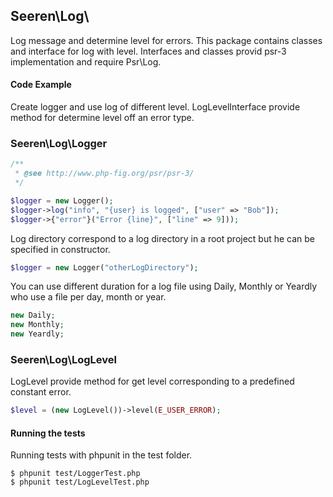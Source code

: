 ## Seeren\Log\

Log message and determine level for errors.
This package contains classes and interface for log with level. Interfaces and classes provid psr-3 implementation and require Psr\Log.

#### Code Example

Create logger and use log of different level. LogLevelInterface provide method for determine level off an error type.

### Seeren\Log\Logger

```php
/**
 * @see http://www.php-fig.org/psr/psr-3/
 */

$logger = new Logger();
$logger->log("info", "{user} is logged", ["user" => "Bob"]);
$logger->{"error"}("Error {line}", ["line" => 9]));
```

Log directory correspond to a log directory in a root project but he can be specified in constructor.

```php
$logger = new Logger("otherLogDirectory");
```
You can use different duration for a log file using Daily, Monthly or Yeardly who use a file per day, month or year.

```php
new Daily;
new Monthly;
new Yeardly;
```

### Seeren\Log\LogLevel

LogLevel provide method for get level corresponding to a predefined constant error.

```php
$level = (new LogLevel())->level(E_USER_ERROR);
```

#### Running the tests

Running tests with phpunit in the test folder.

```
$ phpunit test/LoggerTest.php
$ phpunit test/LogLevelTest.php
```

